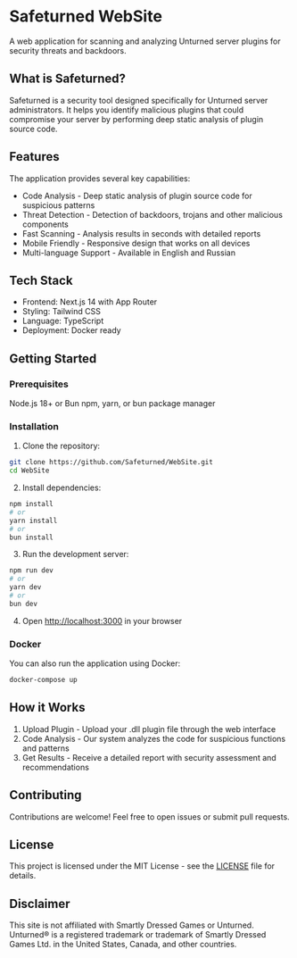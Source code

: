 # Safeturned WebSite

A web application for scanning and analyzing Unturned server plugins for security threats and backdoors.

## What is Safeturned?

Safeturned is a security tool designed specifically for Unturned server administrators. It helps you identify malicious plugins that could compromise your server by performing deep static analysis of plugin source code.

## Features

The application provides several key capabilities:

- Code Analysis - Deep static analysis of plugin source code for suspicious patterns
- Threat Detection - Detection of backdoors, trojans and other malicious components  
- Fast Scanning - Analysis results in seconds with detailed reports
- Mobile Friendly - Responsive design that works on all devices
- Multi-language Support - Available in English and Russian

## Tech Stack

- Frontend: Next.js 14 with App Router
- Styling: Tailwind CSS
- Language: TypeScript
- Deployment: Docker ready

## Getting Started

### Prerequisites

Node.js 18+ or Bun
npm, yarn, or bun package manager

### Installation

1. Clone the repository:
```bash
git clone https://github.com/Safeturned/WebSite.git
cd WebSite
```

2. Install dependencies:
```bash
npm install
# or
yarn install
# or
bun install
```

3. Run the development server:
```bash
npm run dev
# or
yarn dev
# or
bun dev
```

4. Open [http://localhost:3000](http://localhost:3000) in your browser

### Docker

You can also run the application using Docker:

```bash
docker-compose up
```

## How it Works

1. Upload Plugin - Upload your .dll plugin file through the web interface
2. Code Analysis - Our system analyzes the code for suspicious functions and patterns
3. Get Results - Receive a detailed report with security assessment and recommendations

## Contributing

Contributions are welcome! Feel free to open issues or submit pull requests.

## License

This project is licensed under the MIT License - see the [LICENSE](LICENSE) file for details.

## Disclaimer

This site is not affiliated with Smartly Dressed Games or Unturned. Unturned® is a registered trademark or trademark of Smartly Dressed Games Ltd. in the United States, Canada, and other countries.